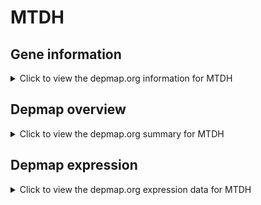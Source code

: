 <h1>MTDH</h1>

<h2>Gene information</h2>
<details>
  <summary>Click to view the depmap.org information for MTDH</summary>
  <iframe src="https://depmap.org/portal/gene/MTDH?tab=about" style="border:none;width:100%;height:800px"></iframe>
</details>

<h2>Depmap overview</h2>
<details>
  <summary>Click to view the depmap.org summary for MTDH</summary>
  <iframe src="https://depmap.org/portal/gene/MTDH?tab=overview" style="border:none;width:100%;height:800px"></iframe>
</details>

<h2>Depmap expression</h2>
<details>
  <summary>Click to view the depmap.org expression data for MTDH</summary>
  <iframe src="https://depmap.org/portal/gene/MTDH?tab=characterization" style="border:none;width:100%;height:800px"></iframe>
</details>


<!--
<h2>Reactome Pathway diagram</h2>
<details>
  <summary>Click to view Reactome pathway for MTDH</summary>
  PNAME
</details>
-->


